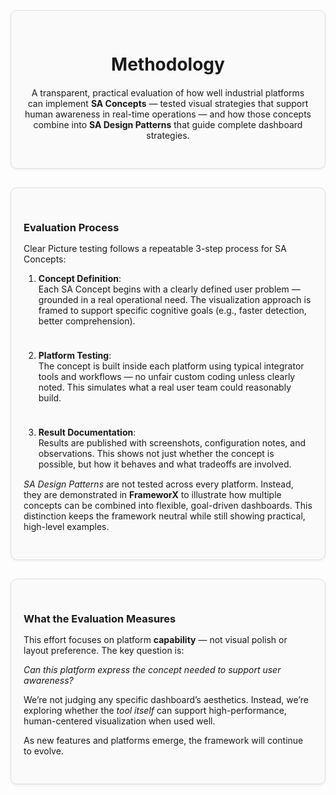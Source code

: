 <div style="border: 1px solid #ddd; border-radius: 10px; padding: 30px 20px; margin: 30px 0; background-color: #fafafa; box-shadow: 0 2px 4px rgba(0,0,0,0.05); text-align: center;">
  <div style="max-width: 600px; margin: 0 auto;">
    <h1 style="margin-bottom: 20px;">Methodology</h1>
    <p>A transparent, practical evaluation of how well industrial platforms can implement <strong>SA Concepts</strong> — tested visual strategies that support human awareness in real-time operations — and how those concepts combine into <strong>SA Design Patterns</strong> that guide complete dashboard strategies.</p>
  </div>
</div>

<div style="border: 1px solid #ddd; border-radius: 10px; padding: 30px 20px; margin: 30px 0; background-color: #fafafa; box-shadow: 0 2px 4px rgba(0,0,0,0.05);">
  <h3 style="margin-bottom: 15px;">Evaluation Process</h3>

  Clear Picture testing follows a repeatable 3-step process for SA Concepts:

  1. <strong>Concept Definition</strong>:  
     Each SA Concept begins with a clearly defined user problem — grounded in a real operational need. The visualization approach is framed to support specific cognitive goals (e.g., faster detection, better comprehension).

  <div style="height:10px;"></div>

  2. <strong>Platform Testing</strong>:  
     The concept is built inside each platform using typical integrator tools and workflows — no unfair custom coding unless clearly noted. This simulates what a real user team could reasonably build.

  <div style="height:10px;"></div>

  3. <strong>Result Documentation</strong>:  
     Results are published with screenshots, configuration notes, and observations. This shows not just whether the concept is possible, but how it behaves and what tradeoffs are involved.

  <p style="margin-top:15px;"><em>SA Design Patterns</em> are not tested across every platform. Instead, they are demonstrated in <strong>FrameworX</strong> to illustrate how multiple concepts can be combined into flexible, goal-driven dashboards. This distinction keeps the framework neutral while still showing practical, high-level examples.</p>
</div>

<div style="border: 1px solid #ddd; border-radius: 10px; padding: 30px 20px; margin: 30px 0; background-color: #fafafa; box-shadow: 0 2px 4px rgba(0,0,0,0.05);">
  <h3 style="margin-bottom: 15px;">What the Evaluation Measures</h3>

  This effort focuses on platform <strong>capability</strong> — not visual polish or layout preference. The key question is:

  <div style="margin-top: 10px; font-style: italic;">Can this platform express the concept needed to support user awareness?</div>

  We’re not judging any specific dashboard’s aesthetics. Instead, we’re exploring whether the <em>tool itself</em> can support high-performance, human-centered visualization when used well.

  As new features and platforms emerge, the framework will continue to evolve.
</div>
